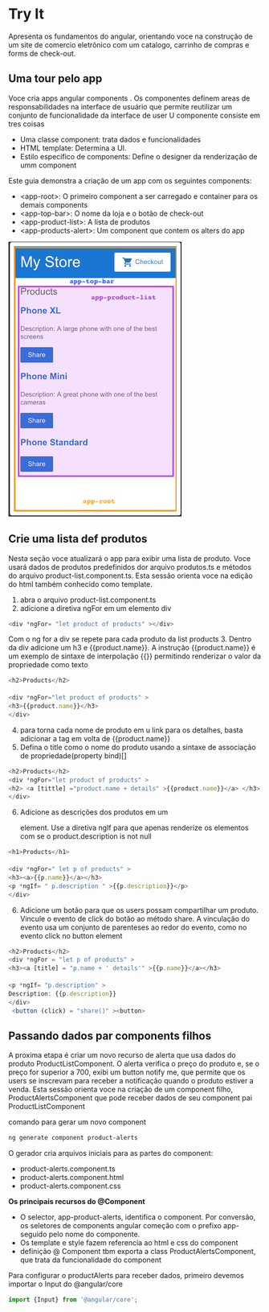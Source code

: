 # Try It
Apresenta os fundamentos do angular, orientando voce na construção de um site de comercio 
eletrônico com um catalogo, carrinho de compras e forms de check-out.

## Uma tour pelo app

Voce cria apps angular components . Os componentes definem areas de responsabilidades na interface
de usuário que permite reutilizar um conjunto de funcionalidade da interface de user
U componente consiste em tres coisas

- Uma classe component: trata dados e funcionalidades
- HTML template: Determina a UI.
- Estilo especifico de components: Define o designer da renderização de umm component


Este guia demonstra a criação de um app com os seguintes components:

- \<app-root>: O primeiro component a ser carregado e container para os demais components
- \<app-top-bar>: O nome da loja e o botão de check-out
- \<app-product-list>: A lista de produtos
- \<app-products-alert>: Um component que  contem os alters do app

![](2022-09-14_06-25.png)



## Crie uma lista def produtos
Nesta seção voce atualizará o app para exibir uma lista de produto. Voce usará 
dados de produtos predefinidos dor arquivo produtos.ts e métodos do arquivo 
product-list.component.ts. Esta sessão orienta voce na edição do html também 
conhecido como template.


1. abra o arquivo product-list.component.ts
2. adicione a diretiva ngFor em um elemento div

~~~ javascript
<div *ngFor= "let product of products" ></div>
~~~

Com o ng for a div se repete para cada produto da list products
3. Dentro da div adicione um h3  e {{product.name}}. A instrução {{product.name}}
é um exemplo de sintaxe de interpolação {{}} permitindo renderizar o valor da 
propriedade como texto

~~~ javascript
<h2>Products</h2>

<div *ngFor="let product of products" >
<h3>{{product.name}}</h3>
</div>
~~~

4. para torna cada nome de produto em u link para os detalhes, basta adicionar
a tag <a> em volta de {{product.name}}
5. Defina o title como o nome do produto usando a sintaxe de associação de propriedade(property bind)[]

~~~ javascript
<h2>Products</h2>
<div *ngFor="let product of products" >
<h2> <a [tittle] ="product.name + details" >{{product.name}}</a> </h3>
</div>
~~~

6. Adicione as descrições dos produtos em um <p> element. Use a diretiva ngIf para 
que apenas renderize os elementos com se o product.description is not null

~~~ javascript
<h1>Products</h1>

<div *ngFor=" let p of products" >
<h3><a>{{p.name}}</a></h3>
<p *ngIf= " p.description " >{{p.description}}</p>
</div>
~~~

6. Adicione um botão para que os users possam compartilhar um produto. Vincule o 
evento de click do botão ao método share. A vinculação do evento usa um conjunto 
de parenteses ao redor do evento, como no evento click no button element

~~~ javascript
<h2>Products</h2>
<div *ngFor = "let p of products" >
<h3><a [title] = "p.name + ' details'" >{{p.name}}</a></h3>

<p *ngIf= "p.description" >
Description: {{p.description}}
</div>
 <button (click) = "share()" ><button>
~~~

## Passando dados par components filhos
A proxima etapa é criar um novo recurso de alerta que usa dados do produto 
ProductListComponent. O alerta verifica o preço do produto e, se o preço for 
superior a 700, exibi um button notify me, que permite que os users se inscrevam 
para receber a notificação quando o produto estiver a venda.
Esta sessão orienta voce na criação de um component filho, ProductAlertsComponent
que pode receber dados de seu component pai ProductListComponent

comando para gerar um novo component

~~~ bash
ng generate component product-alerts
~~~
O gerador cria arquivos iniciais para as partes do component:

- product-alerts.component.ts
- product-alerts.component.html
- product-alerts.component.css

**Os principais recursos do @Component**
- O selector, app-product-alerts, identifica o component. Por conversão, os 
seletores de components angular começão com o prefixo app- seguido pelo nome do 
componente.
- Os template e style fazem referencia ao html e css do component
-  definição @ Component tbm exporta a class ProductAlertsComponent, que trata da 
funcionalidade do component 

Para configurar o productAlerts para receber dados, primeiro devemos importar o 
Input do @angular/core

~~~ javascript
import {Input} from '@angular/core';
~~~